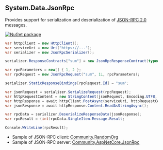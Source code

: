 ## System.Data.JsonRpc

Provides support for serialization and deserialization of [JSON-RPC 2.0](http://www.jsonrpc.org/specification) messages.

[![NuGet package](https://img.shields.io/nuget/v/System.Data.JsonRpc.svg?style=flat-square)](https://www.nuget.org/packages/System.Data.JsonRpc)

```cs
var httpClient = new HttpClient();
var serviceUri = new Uri("https://...");
var serializer = new JsonRpcSerializer();

serializer.ResponseContracts["sum"] = new JsonRpcResponseContract(typeof(int));

var rpcParameters = new[] { 1, 2 };
var rpcRequest = new JsonRpcRequest("sum", 1L, rpcParameters);

serializer.StaticResponseBindings[rpcRequest.Id] = "sum";

var jsonRequest = serializer.SerializeRequest(rpcRequest);
var httpRequestContent = new StringContent(jsonRequest, Encoding.UTF8, "application/json");
var httpResponse = await httpClient.PostAsync(serviceUri, httpRequestContent);
var jsonResponse = await httpResponse.Content.ReadAsStringAsync();

var rpcData = serializer.DeserializeResponseData(jsonResponse);
var rpcResult = (int)rpcData.SingleItem.Message.Result;

Console.WriteLine(rpcResult);
```

- Sample of JSON-RPC client: [Community.RandomOrg](https://github.com/alexanderkozlenko/random-org)
- Sample of JSON-RPC server: [Community.AspNetCore.JsonRpc](https://github.com/alexanderkozlenko/aspnetcore-json-rpc)